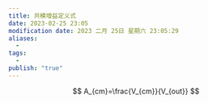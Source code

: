 ```yaml
---
title: 共模增益定义式
date: 2023-02-25 23:05
modification date: 2023 二月 25日 星期六 23:05:29
aliases:
  - 
tags:
  - 
publish: "true"
---
```


$$
A_{cm}=\frac{V_{cm}}{V_{out}}
$$
